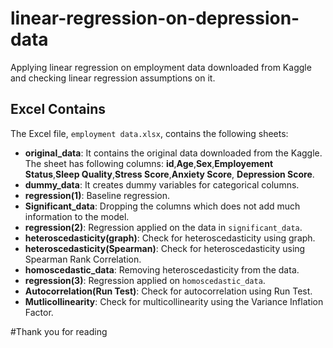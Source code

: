 # linear-regression-on-depression-data
Applying linear regression on employment data downloaded from Kaggle and checking linear regression assumptions on it.

## Excel Contains
The Excel file, `employment data.xlsx`, contains the following sheets:
* **original_data**: It contains the original data downloaded from the Kaggle. The sheet has following columns: **id**,**Age**,**Sex**,**Employement Status**,**Sleep Quality**,**Stress Score**,**Anxiety Score**, **Depression Score**.
* **dummy_data**: It creates dummy variables for categorical columns.
* **regression(1)**: Baseline regression.
* **Significant_data**: Dropping the columns which does not add much information to the model.
* **regression(2)**: Regression applied on the data in `significant_data`.
* **heteroscedasticity(graph)**: Check for heteroscedasticity using graph.
* **heteroscedasticity(Spearman)**: Check for heteroscedasticity using Spearman Rank Correlation.
* **homoscedastic_data**: Removing heteroscedasticity from the data.
* **regression(3)**: Regression applied on `homoscedastic_data`.
* **Autocorrelation(Run Test)**: Check for autocorrelation using Run Test.
* **Mutlicollinearity**: Check for multicollinearity using the Variance Inflation Factor.

#Thank you for reading

